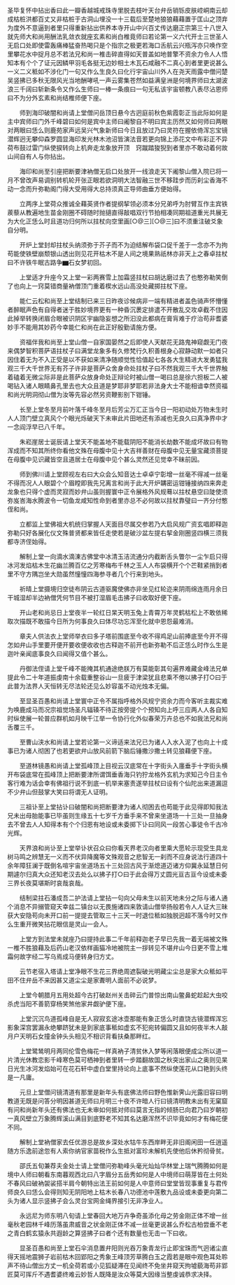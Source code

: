 <!-- { "loadSidebar": true } -->
圣毕复怀中拈出香曰此一瓣香越城戒珠寺里脱去枝叶天台弁岳销铄皮肤崆峒南云却成枯桩洪都百丈又非枯桩于古洞山埋没一十三载后至楚地狼狼藉藉置于匡山之顶弃为度外不意逼到者里只得重新拈出供养本寺开山中兴百丈传达磨正宗第三十八世入就先师大和尚用酬法乳敛衣就座玄素和尚白椎竟师曰若论第一义六代开士三世圣人无启口处即使雷轰痛棒猛奋热喝只是个指宗之极更若海口舌航云兴瓶泻亦只唤作空里攀花水中捉月总不若法兄和尚一椎击碎直得如天普盖如地普擎不资余力令人人悟知本有个个了证元因鳞甲羽毛各挺无边妙相土木瓦石咸融不二真心到者里更说甚么一义二义秪如不涉化门一句又作么生良久曰化行宇宙山川外人在尧天雨露中僧问楚吴竖拂已多秋无限风光当地酬哮吼一声云雾集苍然如益满皇洲是何境界师曰太湖波浪三千阔曰斩新条令又作么生师曰一棒一条痕曰一句无私该宇宙顿教八表尽沾恩师曰不为分外玄素和尚结椎师便下座。

　　师到海印破闇和尚请上堂僧问岳顶日悬今古迥庭前秋色紫霞彰正当此际如何是主中宾师曰门外千峰碧曰如何是宾中主师曰阇黎自不明曰宾主历然又如何师曰两眼对两眼曰恁么则鹿苑家声远吴兴气象新师曰今日且放过乃曰灵符在握依倚浑忘宝镜潜辉迥无攀仰森罗圆显海印发光林木池沼皆演法音若更向锦上添花文中布彩正不异荷布鼓过雷门纵使捩转向上机奔走龙象放开顶　窍蹴踏狻猊到者里亦不敢动着何故山间自有人与你拈出。

　　海印和尚至引座把断要津衲僧无启口处放开一线浪走天下阇黎山僧入院已将一月不曾改声易调别转机轮开张正眼若欲洞明大法智融三世不移跬步而历刹尘香海不动一念而升弥勒阁门得大受用得大总持须真正导师曲垂方便始得。

　　立两序上堂荷众推诚全藉英贤作者提纲挈领必须本分兄弟呼为肘臂互作主宾铁蒺藜从教遍地生苗金刚圈不碍随时抛擿直得敲唱双行节拍相凑同期祖道重光共展无为大化正恁么时且道功归何所以拄杖向空里画[○@三][○@三]曰不须重注破爻象自分明。

　　开炉上堂封却拄杖头纳须弥于芥子而不为迫结解布袋口促千差于一念亦不为拘苟能使铁壁崩颓银山透出则见花开枯木不是人间之境果熟祇林亦非天上之春卓拄杖曰不许铁牛眠古路争▆石女梦初回。

　　上堂适才升座今又上堂一彩两赛雪上加霜竖拄杖曰胡达磨过去了也憨弥勒笑倒了也向上一窍莫错商量衲僧顶门重着楔水远山高没处藏掷拄杖下座。

　　能仁云松和尚至上堂结制已来三日昨夜诊候病非一端有精进者盖色骑声怀懵懂者醉眠声色有自得者迷于胜妙境界更有一种昏沉褁定排遣不开散乱交攻卓截不住因此掉举转换闭眉合眼被识阴区宇幽隐妄想之所汩没此都病在膏肓难于疗治苟非耆婆妙手不能用其妙药今幸能仁和尚在此正好殷勤请施方便。

　　资福伴我和尚至上堂山僧一自家国晏然之后即使人天献花无路鬼神窥觑无门夜来偶梦智积菩萨语拄杖子曰满堂龙象多有久修梵行久积善根身心寂静动默一如者只因住着无为不入正受是以不获如来清净随顺觉性恰值起七各各大生精进大发勇猛我观三千大千世界无有芥子许非是菩萨众舍身命处拄杖子曰不然我观三千大千世界触着磕着无微尘际非是此菩萨众放身命处正辩论时被山僧一喝曰总是徐六担板二人被喝钻入诸人眼睛鼻孔里去也大众且道是梦耶非梦耶若非法身大士不能相谙幸然资福和尚光明洞彻山僧为汝等先容必然另资鞭影别下钳锤。

　　长至上堂冬至月前叶落千峰冬至月后芳尘万汇正当今日一阳初动处万物未生时人人顶门壁立真风个个眼光烁破天下未审此片田地还有添减也无良久曰真净界中才一念阎浮早已八千年。

　　朱崧崖居士诞辰请上堂天不能盖地不能载阴阳不能消长劫数不能成坏故曰有物浑成而不知其所终你看他文殊在母腹中见十大吉祥善财在母腹中见无量宝藏须菩提在母腹中见识藏皆空且道居士在母腹中见个甚么灵然还见觉幸不昧前因。

　　师到佛川请上堂顾视左右曰大众会么知音达士卓卓宁彰增一丝毫不得减一丝毫不得而况人人眼碧个个眉瞠即我先兄离言和尚于此大开炉韝密运钳锤接纳四来奔走龙象也只得个虚而灵寂而妙弁山虽则握寰中正令展格外风规蓦以拄杖悬空曰陡使须弥岌峇海水腾波令一切鱼龙咸知性命到者里亦总不必何故以拄杖靠璧曰一齐分付憨侄和尚。

　　立都监上堂佛祖大机统归掌握人天面目尽属交参若乃大启风规广资玄唱即释迦弥勒只好各展化仪文殊普贤都来皆任走使若是破沙盆左提右挈金刚圈竖四横三须我都寺济侄始得。

　　解制上堂一向滴水滴涷古佛堂中冰清玉洁流通分内截断舌头瞥尔一尘乍启只得冰河发焰枯木生花幽兰腾百亿之芳寒梅布千林之玉人人布袋横开个个芒鞋紧捎到者里不守方隅岂坐大勋虽然憧憧四海参寻者几个行来到地头。

　　祈晴上堂摄境归空徒布阴云古道驱魔使佛亦非坐见红轮迩来阴雨绵连雨月余日干城湿却半边衲僧凭何节目不被打湿眉毛击拂子曰收取好便下座。

　　开山老和尚忌日上堂夜半一轮红日杲天明玉兔上青霄万年灵鹤枯松上不敢依稀取次描既不敢描今日所为何事良久曰体尽功忘浑至化就中恩怨最难消。

　　章夫人供法衣上堂师举衣曰多子塔前围底至今收不得鸡足山前捧底至今开不得怎如弁山手里要开便开要收便收收也古释迦不前开也新弥勒不后正恁么时作么生是迦叶亲闻底事良久曰闻得又值个甚么。

　　丹御法侄请上堂千峰不能掩其机通途绝朕万有莫能彰其句遍界难藏金峰法兄单提此令二十年道振虔南十余载重整谷山一旦疲于津梁犹且悲乘不倦以拂子打○曰于此普为法界人天恒转无尽法轮还见么妙容虽不动光烛本无偏。

　　至显圣百愚和尚请上堂寰中正令不属指呼格外风规宁资余力而今客听主裁实难为唤鹿成马而况宗祖觉场圣凡辐辏不待正按旁提个个预知向上呼三应两人人各自知时纵使展一轮普应群机如月映千江举一令协行化外似春荣万卉总也不如我法兄和尚舌覆三千。

　　至曹山浃水和尚请上堂若论第一义谛适来法兄已为诸人入水入泥了也向上十成事已为诸人彻困了也若更欲弁山放风前箭下脑后锤撒沙撒土转见狼藉便下座。

　　至道林镜愚和尚请上堂孤峰顶上目视云汉底常在十字街头入廛垂手十字街头横开布袋底常在孤峰顶上把断要津所谓饵垂香海只钓狞龙格外玄机为求知己今日主令客行难为话会幸有佛祖行说不到底一机举来塞责遂举拄杖曰设有个仙陀出来道漏逗不少弁山但鼓掌大笑曰将谓无人证明。

　　三祖讣至上堂拈讣曰破闇和尚把断要津为诸人彻困去也苟能于此见得即知我法兄未出母胎能事已毕虽则生缘五十七岁千方垂手来不曾来坐道场一十三处一旦抽身去不曾去人人知得本有个个归恩有地设或未委掷下讣曰同风一段苦心事徒令千古冷光辉。

　　天界浪和尚讣至上堂举讣状召众曰你看天界老汉向者里乘大愿轮示现受生具龙树马鸣之辨慧无一义而不伏异降魔等文殊观音之悲智无一刹而不应身说法行道四十余年障狂澜于既倒名喧宇宙坐道场五十三处回古风于渐熄道迈诸方仰冀永延慧日何期遽尔归真大众还知老汉去处么以拂子打○曰于此会得万丈圆光亘古亘今设或未委三界长夜莫堪斯时哀哉哀哉。

　　结制梁拄石潘成吾二护法请上堂拈一句向父母未生以前天地未分之际与诸人通个消息不异搦管窥天幸兹二镇台以无畏施诸四来敦请山僧举扬般若令人人证大三昧获大安隐苟向未开口前一提提去管取三十三天一时退位秪如独脱迥超不落今时又作么生重开微笑拈花眼信是灵山一会人。

　　上堂方到法堂未就座乃曰提持此事二千年前释迦老子早已先我一着无端被文殊一椎不胜狼藉及后药山老汉依样画猫冷地被院主一拶转见不堪弁山今日更不雪上堆霜何故字经二写乌焉成马便转身归方丈。

　　云节老宿入塔请上堂净眼不生花三界绝周遮裂破光明藏尘尘总是家大众秪如平田不住弁岳不来因甚又道尘尘是家聻明人面前不必说梦。

　　上堂今朝腊月五用处超今古打破赵州关击碎云门普惊出南山鳖鼻蛇趁起大虫咬杀虎当阳不善箭穿杨笑煞他家井觑驴便下座。

　　上堂沉沉鸟道孤峰自是无人寂寂玄途冰壶那能有象正恁么时直饶古镜潜辉浑忘影象深宫罢漏永绝攀跻犹未是到家底事秪如虚玄不犯宛转偏圆又且如何夜半木人敲月户天明石女撞金钟头头相见不相识背看扶桑那畔红。

　　上堂鹭鸶明月两同伦雪色梅花一样真衲子清贫休入梦等闲落眼便成尘所以道一片清光休教恋影千峰寒色莫可栖神到者里转一步踏翻故国之秋突出家山之奥则见杲日光生冰河发焰始可在花石轩中虚白堂里持论向上底事不然纵使莲花从口艳到头终是一凡庸。

　　元旦上堂僧问镜清道有那里是新年头有底佛法师曰野色惟新霁山光露旧容曰明教道无既是问答分明因甚道无师曰月明三十夜不许暗人行曰镜清明教未出有无窠窟有问和尚新年头还有佛法也无未审如何抵对师曰莫言无指的倾肠已向君乃曰岁朝初一真风壁立万象腾辉溪山满目到底野老不知其名达磨浑然不识毕竟如何才有梅花便不同。

　　解制上堂衲僧家去任优游总是故乡深处水牯牛东西岸畔无非旧阁闲田一任逍遥随方乐逸前途忽有人索你纳官家苗税作么生抵对富珍未解机先使他后休矜彻骨贫。

　　邵氏五旬兼荐夫金处士请上堂僧问弥勒峰头毫光灿灿华林堂上瑞气腾腾如何是境中人师曰朝看东南暮观西北曰八字眉分五岳秀如何是人中境师曰萌芽皆在土何处不春风曰破衲袈裟搭半肩今朝特出法王前如何是人中意师曰堂堂皆现事重复与君传师良久曰恁么会得则知无阴阳地上枯木长春八功德池中莲敷九品设或未委更向第二头为诸人显示竖拂子会么灵台宝网金绳界接引无非净业人。

　　永远尼为师东明八旬请上堂春回大地万卉争奇虽添化母之劳金刚正体不增一丝毫秋老园林千峰历落虽肃威音之状金刚正体不减一丝毫更说甚么乔松古柏尝垂不老之青白鹤玄猿永共遐龄之算竖拂子曰者个还有数量也无击一下曰收。

　　显圣百愚和尚至上堂石伞消息置弁阳则光吞万象青龙行止即宝珠而气迥诸尘直得天摇地震狮子岩前枯木回郢阳之秀象王峰顶芳草腾白玉之霞若是眼中观色耳处聆声不待山僧出方丈一机全荷若或小见狐疑滞在见闻终不免坐井窥天拘墟藐海苟非郢匠莫可挥斤不遇耆婆终难云妙哲人既降是汝众等莫大因缘当整虔诚恭求决择。

